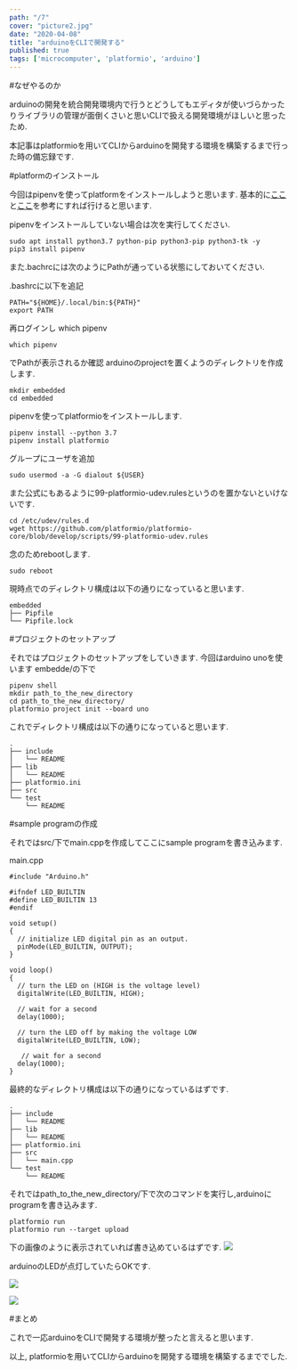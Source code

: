 ```yaml
---
path: "/7"
cover: "picture2.jpg"
date: "2020-04-08"
title: "arduinoをCLIで開発する"
published: true
tags: ['microcomputer', 'platformio', 'arduino']
---
```

#なぜやるのか

arduinoの開発を統合開発環境内で行うとどうしてもエディタが使いづらかったりライブラリの管理が面倒くさいと思いCLIで扱える開発環境がほしいと思ったため.

本記事はplatformioを用いてCLIからarduinoを開発する環境を構築するまで行った時の備忘録です.

#platformのインストール

今回はpipenvを使ってplatformをインストールしようと思います.
基本的に[ここ](https://docs.platformio.org/en/latest/core/installation.html)と[ここ](https://docs.platformio.org/en/latest/core/quickstart.html)を参考にすれば行けると思います.

pipenvをインストールしていない場合は次を実行してください.

```
sudo apt install python3.7 python-pip python3-pip python3-tk -y
pip3 install pipenv
```

また.bachrcには次のようにPathが通っている状態にしておいてください.

.bashrcに以下を追記
```
PATH="${HOME}/.local/bin:${PATH}"
export PATH
```
再ログインし
which pipenv
```
which pipenv
```
でPathが表示されるか確認
arduinoのprojectを置くようのディレクトリを作成します.

```
mkdir embedded
cd embedded
```
pipenvを使ってplatformioをインストールします.

```
pipenv install --python 3.7
pipenv install platformio
```

グループにユーザを追加

```
sudo usermod -a -G dialout ${USER}
```
また公式にもあるように99-platformio-udev.rulesというのを置かないといけないです.

```
cd /etc/udev/rules.d
wget https://github.com/platformio/platformio-core/blob/develop/scripts/99-platformio-udev.rules
```

念のためrebootします.

```
sudo reboot
```

現時点でのディレクトリ構成は以下の通りになっていると思います.

```
embedded
├── Pipfile
└── Pipfile.lock
```
#プロジェクトのセットアップ

それではプロジェクトのセットアップをしていきます.
今回はarduino unoを使います
embedde/の下で
```
pipenv shell
mkdir path_to_the_new_directory
cd path_to_the_new_directory/
platformio project init --board uno
```
これでディレクトリ構成は以下の通りになっていると思います.
```
.
├── include
│   └── README
├── lib
│   └── README
├── platformio.ini
├── src
└── test
    └── README
```

#sample programの作成

それではsrc/下でmain.cppを作成してここにsample programを書き込みます.

main.cpp

```
#include "Arduino.h"

#ifndef LED_BUILTIN
#define LED_BUILTIN 13
#endif

void setup()
{
  // initialize LED digital pin as an output.
  pinMode(LED_BUILTIN, OUTPUT);
}

void loop()
{
  // turn the LED on (HIGH is the voltage level)
  digitalWrite(LED_BUILTIN, HIGH);

  // wait for a second
  delay(1000);

  // turn the LED off by making the voltage LOW
  digitalWrite(LED_BUILTIN, LOW);

   // wait for a second
  delay(1000);
}
```
最終的なディレクトリ構成は以下の通りになっているはずです.

```
.
├── include
│   └── README
├── lib
│   └── README
├── platformio.ini
├── src
│   └── main.cpp
└── test
    └── README

```
それではpath_to_the_new_directory/下で次のコマンドを実行し,arduinoにprogramを書き込みます.

```
platformio run
platformio run --target upload
```
下の画像のように表示されていれば書き込めているはずです.
![](picture1.jpg)

arduinoのLEDが点灯していたらOKです.

![](picture2.jpg)

![](picture3.jpg)




#まとめ

これで一応arduinoをCLIで開発する環境が整ったと言えると思います.


以上, platformioを用いてCLIからarduinoを開発する環境を構築するまででした.

